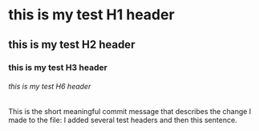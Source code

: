 # this is my test H1 header
## this is my test H2 header
### this is my test H3 header
###### this is my test H6 header

This is the short meaningful commit message that describes the change I made to the file: I added several test headers and then this sentence.
